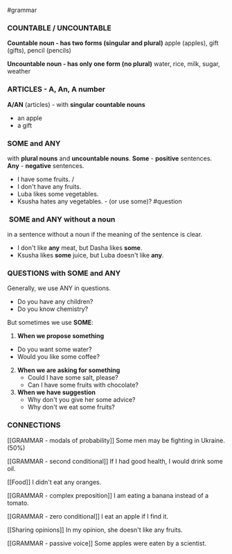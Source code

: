 #grammar 

### COUNTABLE / UNCOUNTABLE
**Countable noun - has two forms (singular and plural)**
apple (apples), gift (gifts), pencil (pencils)

**Uncountable noun - has only one form (no plural)**
water, rice, milk, sugar, weather

### ARTICLES - A, An, A number
**A/AN** (articles) - with **singular countable nouns**
- an apple
- a gift

### **SOME** and **ANY**
with **plural nouns** and **uncountable nouns**.
**Some** - **positive** sentences.
**Any** - **negative** sentences.
- I have some fruits. / 
- I don't have any fruits.
- Luba likes some vegetables.
- Ksusha hates any vegetables. - (or use some)? #question

###  **SOME** and **ANY** without a noun
in a sentence without a noun if the meaning of the sentence is clear.
- I don't like **any** meat, but Dasha likes **some**.
- Ksusha likes **some** juice, but Luba doesn't like **any**.

### QUESTIONS with SOME and ANY
Generally, we use ANY in questions.
- Do you have any children?
- Do you know chemistry?

But sometimes we use **SOME**:
1. **When we propose something**
  - Do you want some water?
  - Would you like some coffee?
2. **When we are asking for something**
   - Could I have some salt, please?
   - Can I have some fruits with chocolate? 
3. **When we have suggestion**
   - Why don't you give her some advice?
   - Why don't we eat some fruits?


### CONNECTIONS
[[GRAMMAR - modals of probability]]
Some men may be fighting in Ukraine. (50%)

[[GRAMMAR - second conditional]]
If I had good health, I would drink some oil.

[[Food]]
I didn't eat any oranges.

[[GRAMMAR - complex preposition]]
I am eating a banana instead of a tomato. 

[[GRAMMAR - zero conditional]]
I eat an apple if I find it.

[[Sharing opinions]]
In my opinion, she doesn't like any fruits.

[[GRAMMAR - passive voice]]
Some apples were eaten by a scientist. 
